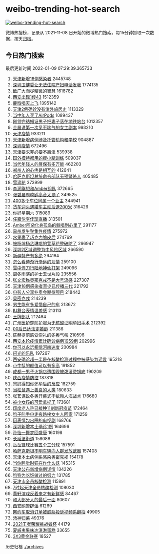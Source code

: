 # weibo-trending-hot-search

[![weibo-trending-hot-search](https://github.com/ameizi/weibo-trending-hot-search/actions/workflows/ci.yml/badge.svg)](https://github.com/ameizi/weibo-trending-hot-search/actions/workflows/ci.yml)

微博热搜榜，记录从 2021-11-08 日开始的微博热门搜索。每15分钟抓取一次数据，按天[归档](./archives)。

## 今日热门搜索

<!-- BEGIN --> 
最后更新时间 2022-01-09 07:29:39.365733 
1. [天津新增18例感染者](https://s.weibo.com/weibo?q=%23%E5%A4%A9%E6%B4%A5%E6%96%B0%E5%A2%9E18%E4%BE%8B%E6%84%9F%E6%9F%93%E8%80%85%23&Refer=top) 2445748
1. [深圳卫健委让无法住院产妇电话发我](https://s.weibo.com/weibo?q=%23%E6%B7%B1%E5%9C%B3%E5%8D%AB%E5%81%A5%E5%A7%94%E8%AE%A9%E6%97%A0%E6%B3%95%E4%BD%8F%E9%99%A2%E4%BA%A7%E5%A6%87%E7%94%B5%E8%AF%9D%E5%8F%91%E6%88%91%23&Refer=top) 1774135
1. [致广大而尽精微的智慧](https://s.weibo.com/weibo?q=%23%E8%87%B4%E5%B9%BF%E5%A4%A7%E8%80%8C%E5%B0%BD%E7%B2%BE%E5%BE%AE%E7%9A%84%E6%99%BA%E6%85%A7%23&Refer=top) 1618782
1. [西安出现1传43](https://s.weibo.com/weibo?q=%23%E8%A5%BF%E5%AE%89%E5%87%BA%E7%8E%B01%E4%BC%A043%23&Refer=top) 1512359
1. [鹿晗唱天上飞](https://s.weibo.com/weibo?q=%23%E9%B9%BF%E6%99%97%E5%94%B1%E5%A4%A9%E4%B8%8A%E9%A3%9E%23&Refer=top) 1395142
1. [天津2例确诊没有津外旅居史](https://s.weibo.com/weibo?q=%23%E5%A4%A9%E6%B4%A52%E4%BE%8B%E7%A1%AE%E8%AF%8A%E6%B2%A1%E6%9C%89%E6%B4%A5%E5%A4%96%E6%97%85%E5%B1%85%E5%8F%B2%23&Refer=top) 1113329
1. [当中年人买了AirPods](https://s.weibo.com/weibo?q=%23%E5%BD%93%E4%B8%AD%E5%B9%B4%E4%BA%BA%E4%B9%B0%E4%BA%86AirPods%23&Refer=top) 1089437
1. [刚领完结婚证男子把妻子落在地铁站台](https://s.weibo.com/weibo?q=%23%E5%88%9A%E9%A2%86%E5%AE%8C%E7%BB%93%E5%A9%9A%E8%AF%81%E7%94%B7%E5%AD%90%E6%8A%8A%E5%A6%BB%E5%AD%90%E8%90%BD%E5%9C%A8%E5%9C%B0%E9%93%81%E7%AB%99%E5%8F%B0%23&Refer=top) 1012357
1. [金晨说第一次见不喘气的女主剧本](https://s.weibo.com/weibo?q=%23%E9%87%91%E6%99%A8%E8%AF%B4%E7%AC%AC%E4%B8%80%E6%AC%A1%E8%A7%81%E4%B8%8D%E5%96%98%E6%B0%94%E7%9A%84%E5%A5%B3%E4%B8%BB%E5%89%A7%E6%9C%AC%23&Refer=top) 993210
1. [天津疫情](https://s.weibo.com/weibo?q=%E5%A4%A9%E6%B4%A5%E7%96%AB%E6%83%85&Refer=top) 933211
1. [天津新增病例涉及托管机构和学校](https://s.weibo.com/weibo?q=%23%E5%A4%A9%E6%B4%A5%E6%96%B0%E5%A2%9E%E7%97%85%E4%BE%8B%E6%B6%89%E5%8F%8A%E6%89%98%E7%AE%A1%E6%9C%BA%E6%9E%84%E5%92%8C%E5%AD%A6%E6%A0%A1%23&Refer=top) 904887
1. [深圳疫情](https://s.weibo.com/weibo?q=%23%E6%B7%B1%E5%9C%B3%E7%96%AB%E6%83%85%23&Refer=top) 672496
1. [天津要求非必要不离津](https://s.weibo.com/weibo?q=%23%E5%A4%A9%E6%B4%A5%E8%A6%81%E6%B1%82%E9%9D%9E%E5%BF%85%E8%A6%81%E4%B8%8D%E7%A6%BB%E6%B4%A5%23&Refer=top) 539938
1. [国外模特都用的瘦小腿训练](https://s.weibo.com/weibo?q=%E5%9B%BD%E5%A4%96%E6%A8%A1%E7%89%B9%E9%83%BD%E7%94%A8%E7%9A%84%E7%98%A6%E5%B0%8F%E8%85%BF%E8%AE%AD%E7%BB%83&Refer=top) 509037
1. [当代年轻人的屏保有多万能](https://s.weibo.com/weibo?q=%23%E5%BD%93%E4%BB%A3%E5%B9%B4%E8%BD%BB%E4%BA%BA%E7%9A%84%E5%B1%8F%E4%BF%9D%E6%9C%89%E5%A4%9A%E4%B8%87%E8%83%BD%23&Refer=top) 462203
1. [郑州人的心疼是相互的](https://s.weibo.com/weibo?q=%23%E9%83%91%E5%B7%9E%E4%BA%BA%E7%9A%84%E5%BF%83%E7%96%BC%E6%98%AF%E7%9B%B8%E4%BA%92%E7%9A%84%23&Refer=top) 412641
1. [哈萨克斯坦总统命令部队无预警杀人](https://s.weibo.com/weibo?q=%23%E5%93%88%E8%90%A8%E5%85%8B%E6%96%AF%E5%9D%A6%E6%80%BB%E7%BB%9F%E5%91%BD%E4%BB%A4%E9%83%A8%E9%98%9F%E6%97%A0%E9%A2%84%E8%AD%A6%E6%9D%80%E4%BA%BA%23&Refer=top) 405485
1. [雪滴花](https://s.weibo.com/weibo?q=%E9%9B%AA%E6%BB%B4%E8%8A%B1&Refer=top) 373999
1. [李润祺想和Amber组队](https://s.weibo.com/weibo?q=%23%E6%9D%8E%E6%B6%A6%E7%A5%BA%E6%83%B3%E5%92%8CAmber%E7%BB%84%E9%98%9F%23&Refer=top) 372665
1. [张碧晨周晓鸥高音太顶了](https://s.weibo.com/weibo?q=%23%E5%BC%A0%E7%A2%A7%E6%99%A8%E5%91%A8%E6%99%93%E9%B8%A5%E9%AB%98%E9%9F%B3%E5%A4%AA%E9%A1%B6%E4%BA%86%23&Refer=top) 349525
1. [400多个车位同属一个业主](https://s.weibo.com/weibo?q=%23400%E5%A4%9A%E4%B8%AA%E8%BD%A6%E4%BD%8D%E5%90%8C%E5%B1%9E%E4%B8%80%E4%B8%AA%E4%B8%9A%E4%B8%BB%23&Refer=top) 344941
1. [货车迎头遇婚车主动后退200米](https://s.weibo.com/weibo?q=%23%E8%B4%A7%E8%BD%A6%E8%BF%8E%E5%A4%B4%E9%81%87%E5%A9%9A%E8%BD%A6%E4%B8%BB%E5%8A%A8%E5%90%8E%E9%80%80200%E7%B1%B3%23&Refer=top) 316426
1. [你好星期六](https://s.weibo.com/weibo?q=%E4%BD%A0%E5%A5%BD%E6%98%9F%E6%9C%9F%E5%85%AD&Refer=top) 315089
1. [任嘉伦李佳琦直播](https://s.weibo.com/weibo?q=%23%E4%BB%BB%E5%98%89%E4%BC%A6%E6%9D%8E%E4%BD%B3%E7%90%A6%E7%9B%B4%E6%92%AD%23&Refer=top) 313501
1. [Amber阿朵化身孤岛的鲸唱到心里了](https://s.weibo.com/weibo?q=%23Amber%E9%98%BF%E6%9C%B5%E5%8C%96%E8%BA%AB%E5%AD%A4%E5%B2%9B%E7%9A%84%E9%B2%B8%E5%94%B1%E5%88%B0%E5%BF%83%E9%87%8C%E4%BA%86%23&Refer=top) 291177
1. [禹州发生聚集性疫情](https://s.weibo.com/weibo?q=%23%E7%A6%B9%E5%B7%9E%E5%8F%91%E7%94%9F%E8%81%9A%E9%9B%86%E6%80%A7%E7%96%AB%E6%83%85%23&Refer=top) 275972
1. [水果裹了巧克力脆皮后](https://s.weibo.com/weibo?q=%23%E6%B0%B4%E6%9E%9C%E8%A3%B9%E4%BA%86%E5%B7%A7%E5%85%8B%E5%8A%9B%E8%84%86%E7%9A%AE%E5%90%8E%23&Refer=top) 274769
1. [被杨坤杨丞琳唱的萱草花整破防了](https://s.weibo.com/weibo?q=%23%E8%A2%AB%E6%9D%A8%E5%9D%A4%E6%9D%A8%E4%B8%9E%E7%90%B3%E5%94%B1%E7%9A%84%E8%90%B1%E8%8D%89%E8%8A%B1%E6%95%B4%E7%A0%B4%E9%98%B2%E4%BA%86%23&Refer=top) 266947
1. [深圳2区域调整为中风险区域](https://s.weibo.com/weibo?q=%23%E6%B7%B1%E5%9C%B32%E5%8C%BA%E5%9F%9F%E8%B0%83%E6%95%B4%E4%B8%BA%E4%B8%AD%E9%A3%8E%E9%99%A9%E5%8C%BA%E5%9F%9F%23&Refer=top) 266590
1. [新疆特产有多绝](https://s.weibo.com/weibo?q=%23%E6%96%B0%E7%96%86%E7%89%B9%E4%BA%A7%E6%9C%89%E5%A4%9A%E7%BB%9D%23&Refer=top) 264194
1. [怎么看待渐行渐远的友情](https://s.weibo.com/weibo?q=%23%E6%80%8E%E4%B9%88%E7%9C%8B%E5%BE%85%E6%B8%90%E8%A1%8C%E6%B8%90%E8%BF%9C%E7%9A%84%E5%8F%8B%E6%83%85%23&Refer=top) 259100
1. [雪中悍刀行陆地神仙打架](https://s.weibo.com/weibo?q=%23%E9%9B%AA%E4%B8%AD%E6%82%8D%E5%88%80%E8%A1%8C%E9%99%86%E5%9C%B0%E7%A5%9E%E4%BB%99%E6%89%93%E6%9E%B6%23&Refer=top) 249096
1. [周冬雨演的护士去世片段](https://s.weibo.com/weibo?q=%23%E5%91%A8%E5%86%AC%E9%9B%A8%E6%BC%94%E7%9A%84%E6%8A%A4%E5%A3%AB%E5%8E%BB%E4%B8%96%E7%89%87%E6%AE%B5%23&Refer=top) 235556
1. [张文宏称奥密克戎不是大号流感](https://s.weibo.com/weibo?q=%23%E5%BC%A0%E6%96%87%E5%AE%8F%E7%A7%B0%E5%A5%A5%E5%AF%86%E5%85%8B%E6%88%8E%E4%B8%8D%E6%98%AF%E5%A4%A7%E5%8F%B7%E6%B5%81%E6%84%9F%23&Refer=top) 227307
1. [天津18例感染者至少已传播三代](https://s.weibo.com/weibo?q=%E5%A4%A9%E6%B4%A518%E4%BE%8B%E6%84%9F%E6%9F%93%E8%80%85%E8%87%B3%E5%B0%91%E5%B7%B2%E4%BC%A0%E6%92%AD%E4%B8%89%E4%BB%A3&Refer=top) 221792
1. [电影人分享冬奥会期待项目](https://s.weibo.com/weibo?q=%E7%94%B5%E5%BD%B1%E4%BA%BA%E5%88%86%E4%BA%AB%E5%86%AC%E5%A5%A5%E4%BC%9A%E6%9C%9F%E5%BE%85%E9%A1%B9%E7%9B%AE&Refer=top) 218442
1. [奥密克戎](https://s.weibo.com/weibo?q=%E5%A5%A5%E5%AF%86%E5%85%8B%E6%88%8E&Refer=top) 214239
1. [男生能有多爱惜自己的车](https://s.weibo.com/weibo?q=%23%E7%94%B7%E7%94%9F%E8%83%BD%E6%9C%89%E5%A4%9A%E7%88%B1%E6%83%9C%E8%87%AA%E5%B7%B1%E7%9A%84%E8%BD%A6%23&Refer=top) 213672
1. [IU舞台表情温差感](https://s.weibo.com/weibo?q=%23IU%E8%88%9E%E5%8F%B0%E8%A1%A8%E6%83%85%E6%B8%A9%E5%B7%AE%E6%84%9F%23&Refer=top) 213113
1. [王牌部队](https://s.weibo.com/weibo?q=%E7%8E%8B%E7%89%8C%E9%83%A8%E9%98%9F&Refer=top) 212484
1. [广州医护穿防护服为无核酸证明孕妇手术](https://s.weibo.com/weibo?q=%23%E5%B9%BF%E5%B7%9E%E5%8C%BB%E6%8A%A4%E7%A9%BF%E9%98%B2%E6%8A%A4%E6%9C%8D%E4%B8%BA%E6%97%A0%E6%A0%B8%E9%85%B8%E8%AF%81%E6%98%8E%E5%AD%95%E5%A6%87%E6%89%8B%E6%9C%AF%23&Refer=top) 212392
1. [00后已达法定婚龄](https://s.weibo.com/weibo?q=%2300%E5%90%8E%E5%B7%B2%E8%BE%BE%E6%B3%95%E5%AE%9A%E5%A9%9A%E9%BE%84%23&Refer=top) 211386
1. [陈赫提前感受崇礼的冬奥气氛](https://s.weibo.com/weibo?q=%23%E9%99%88%E8%B5%AB%E6%8F%90%E5%89%8D%E6%84%9F%E5%8F%97%E5%B4%87%E7%A4%BC%E7%9A%84%E5%86%AC%E5%A5%A5%E6%B0%94%E6%B0%9B%23&Refer=top) 210596
1. [西安本轮疫情累计确诊病例1959例](https://s.weibo.com/weibo?q=%23%E8%A5%BF%E5%AE%89%E6%9C%AC%E8%BD%AE%E7%96%AB%E6%83%85%E7%B4%AF%E8%AE%A1%E7%A1%AE%E8%AF%8A%E7%97%85%E4%BE%8B1959%E4%BE%8B%23&Refer=top) 202996
1. [你可以永远相信河南速度](https://s.weibo.com/weibo?q=%23%E4%BD%A0%E5%8F%AF%E4%BB%A5%E6%B0%B8%E8%BF%9C%E7%9B%B8%E4%BF%A1%E6%B2%B3%E5%8D%97%E9%80%9F%E5%BA%A6%23&Refer=top) 200984
1. [闪光的乐队](https://s.weibo.com/weibo?q=%E9%97%AA%E5%85%89%E7%9A%84%E4%B9%90%E9%98%9F&Refer=top) 197267
1. [西安确诊超一半是在核酸检测过程中被感染为谣言](https://s.weibo.com/weibo?q=%E8%A5%BF%E5%AE%89%E7%A1%AE%E8%AF%8A%E8%B6%85%E4%B8%80%E5%8D%8A%E6%98%AF%E5%9C%A8%E6%A0%B8%E9%85%B8%E6%A3%80%E6%B5%8B%E8%BF%87%E7%A8%8B%E4%B8%AD%E8%A2%AB%E6%84%9F%E6%9F%93%E4%B8%BA%E8%B0%A3%E8%A8%80&Refer=top) 195218
1. [小牛犊的颜值可以有多高](https://s.weibo.com/weibo?q=%23%E5%B0%8F%E7%89%9B%E7%8A%8A%E7%9A%84%E9%A2%9C%E5%80%BC%E5%8F%AF%E4%BB%A5%E6%9C%89%E5%A4%9A%E9%AB%98%23&Refer=top) 191852
1. [成都一男子火锅店遭围殴被泼滚烫锅底](https://s.weibo.com/weibo?q=%23%E6%88%90%E9%83%BD%E4%B8%80%E7%94%B7%E5%AD%90%E7%81%AB%E9%94%85%E5%BA%97%E9%81%AD%E5%9B%B4%E6%AE%B4%E8%A2%AB%E6%B3%BC%E6%BB%9A%E7%83%AB%E9%94%85%E5%BA%95%23&Refer=top) 190209
1. [陕西疫情防控](https://s.weibo.com/weibo?q=%23%E9%99%95%E8%A5%BF%E7%96%AB%E6%83%85%E9%98%B2%E6%8E%A7%23&Refer=top) 187818
1. [爸妈得知你怀孕后的反应](https://s.weibo.com/weibo?q=%23%E7%88%B8%E5%A6%88%E5%BE%97%E7%9F%A5%E4%BD%A0%E6%80%80%E5%AD%95%E5%90%8E%E7%9A%84%E5%8F%8D%E5%BA%94%23&Refer=top) 182759
1. [当松鼠遇上善良的人类](https://s.weibo.com/weibo?q=%23%E5%BD%93%E6%9D%BE%E9%BC%A0%E9%81%87%E4%B8%8A%E5%96%84%E8%89%AF%E7%9A%84%E4%BA%BA%E7%B1%BB%23&Refer=top) 180633
1. [张艺谋说冬奥开幕式不依赖人海战术](https://s.weibo.com/weibo?q=%23%E5%BC%A0%E8%89%BA%E8%B0%8B%E8%AF%B4%E5%86%AC%E5%A5%A5%E5%BC%80%E5%B9%95%E5%BC%8F%E4%B8%8D%E4%BE%9D%E8%B5%96%E4%BA%BA%E6%B5%B7%E6%88%98%E6%9C%AF%23&Refer=top) 176680
1. [被小女孩的可爱拿捏了](https://s.weibo.com/weibo?q=%23%E8%A2%AB%E5%B0%8F%E5%A5%B3%E5%AD%A9%E7%9A%84%E5%8F%AF%E7%88%B1%E6%8B%BF%E6%8D%8F%E4%BA%86%23&Refer=top) 173681
1. [印度老人称已接种11剂新冠疫苗](https://s.weibo.com/weibo?q=%23%E5%8D%B0%E5%BA%A6%E8%80%81%E4%BA%BA%E7%A7%B0%E5%B7%B2%E6%8E%A5%E7%A7%8D11%E5%89%82%E6%96%B0%E5%86%A0%E7%96%AB%E8%8B%97%23&Refer=top) 172464
1. [狗子叼手电走夜路接女主人回家](https://s.weibo.com/weibo?q=%23%E7%8B%97%E5%AD%90%E5%8F%BC%E6%89%8B%E7%94%B5%E8%B5%B0%E5%A4%9C%E8%B7%AF%E6%8E%A5%E5%A5%B3%E4%B8%BB%E4%BA%BA%E5%9B%9E%E5%AE%B6%23&Refer=top) 171259
1. [因表情包出圈的电视剧](https://s.weibo.com/weibo?q=%23%E5%9B%A0%E8%A1%A8%E6%83%85%E5%8C%85%E5%87%BA%E5%9C%88%E7%9A%84%E7%94%B5%E8%A7%86%E5%89%A7%23&Refer=top) 168766
1. [深圳新增本土确诊1例](https://s.weibo.com/weibo?q=%23%E6%B7%B1%E5%9C%B3%E6%96%B0%E5%A2%9E%E6%9C%AC%E5%9C%9F%E7%A1%AE%E8%AF%8A1%E4%BE%8B%23&Refer=top) 164696
1. [孙怡一舞梦回盛唐](https://s.weibo.com/weibo?q=%23%E5%AD%99%E6%80%A1%E4%B8%80%E8%88%9E%E6%A2%A6%E5%9B%9E%E7%9B%9B%E5%94%90%23&Refer=top) 160198
1. [长延堡街道](https://s.weibo.com/weibo?q=%E9%95%BF%E5%BB%B6%E5%A0%A1%E8%A1%97%E9%81%93&Refer=top) 158088
1. [岳岳篮球比赛五个三分球](https://s.weibo.com/weibo?q=%23%E5%B2%B3%E5%B2%B3%E7%AF%AE%E7%90%83%E6%AF%94%E8%B5%9B%E4%BA%94%E4%B8%AA%E4%B8%89%E5%88%86%E7%90%83%23&Refer=top) 157591
1. [哈萨克斯坦不明车辆向人群发放武器](https://s.weibo.com/weibo?q=%23%E5%93%88%E8%90%A8%E5%85%8B%E6%96%AF%E5%9D%A6%E4%B8%8D%E6%98%8E%E8%BD%A6%E8%BE%86%E5%90%91%E4%BA%BA%E7%BE%A4%E5%8F%91%E6%94%BE%E6%AD%A6%E5%99%A8%23&Refer=top) 157408
1. [天津本土病例系感染奥密克戎](https://s.weibo.com/weibo?q=%23%E5%A4%A9%E6%B4%A5%E6%9C%AC%E5%9C%9F%E7%97%85%E4%BE%8B%E7%B3%BB%E6%84%9F%E6%9F%93%E5%A5%A5%E5%AF%86%E5%85%8B%E6%88%8E%23&Refer=top) 154178
1. [当你睡觉时猫在作什么妖](https://s.weibo.com/weibo?q=%23%E5%BD%93%E4%BD%A0%E7%9D%A1%E8%A7%89%E6%97%B6%E7%8C%AB%E5%9C%A8%E4%BD%9C%E4%BB%80%E4%B9%88%E5%A6%96%23&Refer=top) 145315
1. [天津公布新增病例详情](https://s.weibo.com/weibo?q=%23%E5%A4%A9%E6%B4%A5%E5%85%AC%E5%B8%83%E6%96%B0%E5%A2%9E%E7%97%85%E4%BE%8B%E8%AF%A6%E6%83%85%23&Refer=top) 134226
1. [狗狗为吃饭做过的努力](https://s.weibo.com/weibo?q=%23%E7%8B%97%E7%8B%97%E4%B8%BA%E5%90%83%E9%A5%AD%E5%81%9A%E8%BF%87%E7%9A%84%E5%8A%AA%E5%8A%9B%23&Refer=top) 131785
1. [天津市全员核酸检测](https://s.weibo.com/weibo?q=%23%E5%A4%A9%E6%B4%A5%E5%B8%82%E5%85%A8%E5%91%98%E6%A0%B8%E9%85%B8%E6%A3%80%E6%B5%8B%23&Refer=top) 115891
1. [7时起天津全员核酸检测](https://s.weibo.com/weibo?q=%237%E6%97%B6%E8%B5%B7%E5%A4%A9%E6%B4%A5%E5%85%A8%E5%91%98%E6%A0%B8%E9%85%B8%E6%A3%80%E6%B5%8B%23&Refer=top) 108030
1. [黄轩演戏反着来才有新鲜感](https://s.weibo.com/weibo?q=%23%E9%BB%84%E8%BD%A9%E6%BC%94%E6%88%8F%E5%8F%8D%E7%9D%80%E6%9D%A5%E6%89%8D%E6%9C%89%E6%96%B0%E9%B2%9C%E6%84%9F%23&Refer=top) 84467
1. [和大部分人的最后一面](https://s.weibo.com/weibo?q=%23%E5%92%8C%E5%A4%A7%E9%83%A8%E5%88%86%E4%BA%BA%E7%9A%84%E6%9C%80%E5%90%8E%E4%B8%80%E9%9D%A2%23&Refer=top) 80607
1. [西安网警辟谣](https://s.weibo.com/weibo?q=%23%E8%A5%BF%E5%AE%89%E7%BD%91%E8%AD%A6%E8%BE%9F%E8%B0%A3%23&Refer=top) 61269
1. [网约车取消订单被威胁投诉视频系翻拍](https://s.weibo.com/weibo?q=%23%E7%BD%91%E7%BA%A6%E8%BD%A6%E5%8F%96%E6%B6%88%E8%AE%A2%E5%8D%95%E8%A2%AB%E5%A8%81%E8%83%81%E6%8A%95%E8%AF%89%E8%A7%86%E9%A2%91%E7%B3%BB%E7%BF%BB%E6%8B%8D%23&Refer=top) 49905
1. [汤神归莱](https://s.weibo.com/weibo?q=%23%E6%B1%A4%E7%A5%9E%E5%BD%92%E8%8E%B1%23&Refer=top) 49376
1. [2021王者荣耀挑战者杯](https://s.weibo.com/weibo?q=2021%E7%8E%8B%E8%80%85%E8%8D%A3%E8%80%80%E6%8C%91%E6%88%98%E8%80%85%E6%9D%AF&Refer=top) 44179
1. [夏威夷果味冰淇淋蛋糕](https://s.weibo.com/weibo?q=%23%E5%A4%8F%E5%A8%81%E5%A4%B7%E6%9E%9C%E5%91%B3%E5%86%B0%E6%B7%87%E6%B7%8B%E8%9B%8B%E7%B3%95%23&Refer=top) 33655
1. [3X3黄金联赛](https://s.weibo.com/weibo?q=3X3%E9%BB%84%E9%87%91%E8%81%94%E8%B5%9B&Refer=top) 18527
<!-- END -->

历史归档 [./archives](./archives)

